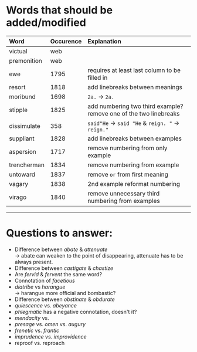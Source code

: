 # Words that should be added/modified

| Word              | Occurence | Explanation                                                       |
| :---------------- | :-------- | :----------------------                                           |
| victual           | web       |                                                                   |
| premonition       | web       |                                                                   |
| ewe               | 1795      | requires at least last column to be filled in                     |
| resort            | 1818      | add linebreaks between meanings                                   |
| moribund          | 1698      | `2a.` -> `2a. `                                                   |
| stipple           | 1825      | add numbering two third example? remove one of the two linebreaks |
| dissimulate       | 358       | `said"He` -> `said "He` & `reign. "` -> `reign."`                 |
| suppliant         | 1828      | add linebreaks between examples                                   |
| aspersion         | 1717      | remove numbering from only example                                |
| trencherman       | 1834      | remove numbering from example                                     |
| untoward          | 1837      | remove `or` from first meaning                                    |
| vagary            | 1838      | 2nd example reformat numbering                                    |
| virago            | 1840      | remove unnecessary third numbering from examples                  |

----

# Questions to answer:

- Difference between _abate_ & _attenuate_<br />
  → abate can weaken to	 the point of disappearing, attenuate has to be always present.
- Difference between _castigate_ & _chastize_
- Are _fervid_ & _fervent_ the same word?
- Connotation of _facetious_
- _diatribe_ vs _harangue_<br />
  → harangue more official and bombastic?
- Difference between _obstinate_ &  _obdurate_
- _quiescence_ vs. _abeyance_
- _phlegmatic_ has a negative connotation, doesn't it?
- _mendacity_ vs.
- _presage_ vs. _omen_ vs. _augury_
- _frenetic_ vs. _frantic_
- _imprudence_ vs. _improvidence_
- reproof vs. reproach

